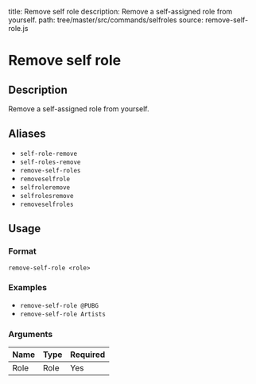 title: Remove self role
description: Remove a self-assigned role from yourself.
path: tree/master/src/commands/selfroles
source: remove-self-role.js

# Remove self role

## Description

Remove a self-assigned role from yourself.

## Aliases

* `self-role-remove`
* `self-roles-remove`
* `remove-self-roles`
* `removeselfrole`
* `selfroleremove`
* `selfrolesremove`
* `removeselfroles`

## Usage

### Format

`remove-self-role <role>`

### Examples

* `remove-self-role @PUBG`
* `remove-self-role Artists`

### Arguments

| Name | Type | Required |
|------|------|----------|
| Role | Role | Yes      |
